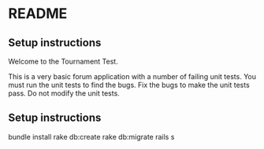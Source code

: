 # README

## Setup instructions

Welcome to the Tournament Test.

This is a very basic forum application with a number of failing unit tests. You must run the unit tests to find the bugs. Fix the bugs to make the unit tests pass. Do not modify the unit tests.

## Setup instructions

bundle install
rake db:create
rake db:migrate
rails s
